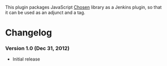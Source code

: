 This plugin packages JavaScript
[Chosen](http://harvesthq.github.com/chosen/) library as a Jenkins
plugin, so that it can be used as an adjunct and a tag.

# Changelog

### Version 1.0 (Dec 31, 2012)

-   Initial release
